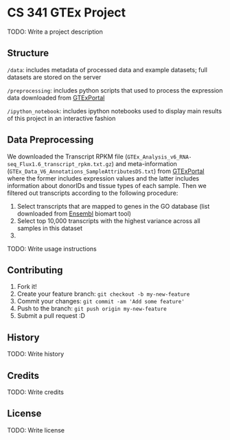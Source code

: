 # CS 341 GTEx Project  

TODO: Write a project description

## Structure

`/data`: includes metadata of processed data and example datasets; full datasets are stored on the server

`/preprocessing`: includes python scripts that used to process the expression data downloaded from [GTExPortal](http://www.gtexportal.org/home/datasets)

`/ipython_notebook`: includes ipython notebooks used to display main results of this project in an interactive fashion

## Data Preprocessing

We downloaded the Transcript RPKM file (`GTEx_Analysis_v6_RNA-seq_Flux1.6_transcript_rpkm.txt.gz`) and meta-information (`GTEx_Data_V6_Annotations_SampleAttributesDS.txt`) from [GTExPortal](http://www.gtexportal.org/home/datasets) where the former includes expression values and the latter includes information about donorIDs and tissue types of each sample. Then we filtered out transcripts according to the following procedure:

1. Select transcripts that are mapped to genes in the GO database (list downloaded from [Ensembl](http://uswest.ensembl.org/biomart/martview/e9b91b8cc3de4a51e3a6f7cacad17699) biomart tool)
2. Select top 10,000 transcripts with the highest variance across all samples in this dataset
3. 

TODO: Write usage instructions

## Contributing

1. Fork it!
2. Create your feature branch: `git checkout -b my-new-feature`
3. Commit your changes: `git commit -am 'Add some feature'`
4. Push to the branch: `git push origin my-new-feature`
5. Submit a pull request :D

## History

TODO: Write history

## Credits

TODO: Write credits

## License

TODO: Write license
